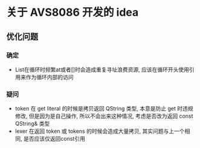 # 关于 AVS8086 开发的 idea
## 优化问题
### 确定
  - List在循环时频繁at或者[]时会造成重复寻址浪费资源, 应该在循环开头使用引用来作为循环内部的访问
### 疑问
  - token 在 get literal 的时候是拷贝返回 QString 类型, 本意是防止 get 时违规修改, 但是因为是自己操作, 所以不会出来这种情况, 考虑是否改为返回 const QString& 类型
  - lexer 在返回 token 或 tokens 的时候会造成大量拷贝, 其实问题与上一个相同, 是否应该仅返回const引用
  